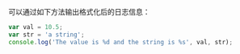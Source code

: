 可以通过如下方法输出格式化后的日志信息：

```js
var val = 10.5;
var str = 'a string';
console.log('The value is %d and the string is %s', val, str);
```

